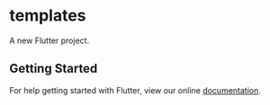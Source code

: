 # templates

A new Flutter project.

## Getting Started

For help getting started with Flutter, view our online
[documentation](https://flutter.io/).
